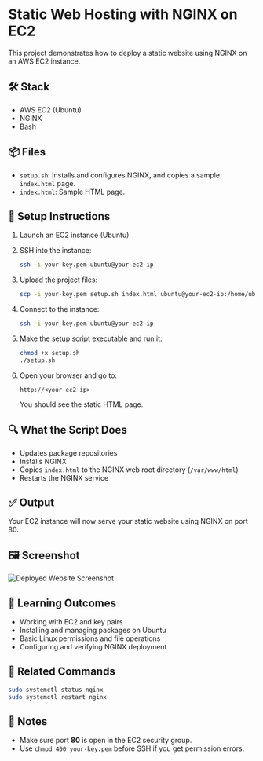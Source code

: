 # Static Web Hosting with NGINX on EC2

This project demonstrates how to deploy a static website using NGINX on an AWS EC2 instance.

## 🛠️ Stack
- AWS EC2 (Ubuntu)
- NGINX
- Bash

## 📦 Files
- `setup.sh`: Installs and configures NGINX, and copies a sample `index.html` page.
- `index.html`: Sample HTML page.

## 🚀 Setup Instructions

1. Launch an EC2 instance (Ubuntu)
2. SSH into the instance:
   ```bash
   ssh -i your-key.pem ubuntu@your-ec2-ip
   ```
3. Upload the project files:
   ```bash
   scp -i your-key.pem setup.sh index.html ubuntu@your-ec2-ip:/home/ubuntu/
   ```
4. Connect to the instance:
   ```bash
   ssh -i your-key.pem ubuntu@your-ec2-ip
   ```
5. Make the setup script executable and run it:
   ```bash
   chmod +x setup.sh
   ./setup.sh
   ```

6. Open your browser and go to:
   ```
   http://<your-ec2-ip>
   ```
   You should see the static HTML page.

## 🔍 What the Script Does
- Updates package repositories
- Installs NGINX
- Copies `index.html` to the NGINX web root directory (`/var/www/html`)
- Restarts the NGINX service

## ✅ Output
Your EC2 instance will now serve your static website using NGINX on port 80.

## 🖼️ Screenshot
![Deployed Website Screenshot](screenshot.png)

## 🧠 Learning Outcomes
- Working with EC2 and key pairs
- Installing and managing packages on Ubuntu
- Basic Linux permissions and file operations
- Configuring and verifying NGINX deployment

## 📎 Related Commands
```bash
sudo systemctl status nginx
sudo systemctl restart nginx
```

## 📌 Notes
- Make sure port **80** is open in the EC2 security group.
- Use `chmod 400 your-key.pem` before SSH if you get permission errors.